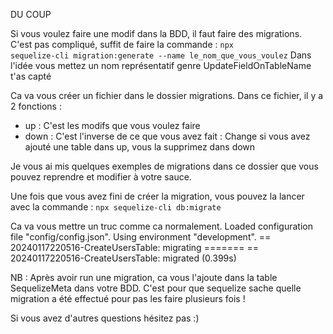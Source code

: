 DU COUP

Si vous voulez faire une modif dans la BDD, il faut faire des migrations.
C'est pas compliqué, suffit de faire la commande : 
<code>npx sequelize-cli migration:generate --name le_nom_que_vous_voulez</code>
Dans l'idée vous mettez un nom représentatif genre UpdateFieldOnTableName t'as capté

Ca va vous créer un fichier dans le dossier migrations.
Dans ce fichier, il y a 2 fonctions :
- up : C'est les modifs que vous voulez faire
- down : C'est l'inverse de ce que vous avez fait : Change si vous avez ajouté une table dans up, vous la supprimez dans down

Je vous ai mis quelques exemples de migrations dans ce dossier que vous pouvez reprendre et modifier à votre sauce.

Une fois que vous avez fini de créer la migration, vous pouvez la lancer avec la commande :  <code>npx sequelize-cli db:migrate</code>

Ca va vous mettre un truc comme ca normalement.
Loaded configuration file "config/config.json".
Using environment "development".
== 20240117220516-CreateUsersTable: migrating =======
== 20240117220516-CreateUsersTable: migrated (0.399s)

NB : 
Après avoir run une migration, ca vous l'ajoute dans la table SequelizeMeta dans votre BDD.
C'est pour que sequelize sache quelle migration a été effectué pour pas les faire plusieurs fois !

Si vous avez d'autres questions hésitez pas :)